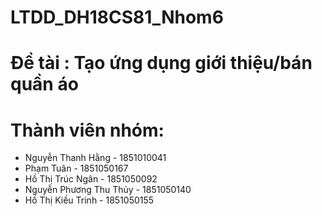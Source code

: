 # LTDD_DH18CS81_Nhom6
# Đề tài : Tạo ứng dụng giới thiệu/bán quần áo
# Thành viên nhóm:
- Nguyễn Thanh Hằng - 1851010041
- Phạm Tuân - 1851050167
- Hồ Thị Trúc Ngân - 1851050092
- Nguyễn Phương Thu Thủy - 1851050140
- Hồ Thị Kiều Trinh - 1851050155

